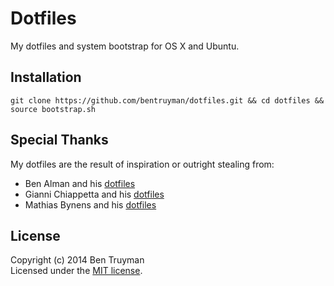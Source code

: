 # Dotfiles

My dotfiles and system bootstrap for OS X and Ubuntu.

## Installation

    git clone https://github.com/bentruyman/dotfiles.git && cd dotfiles && source bootstrap.sh

## Special Thanks

My dotfiles are the result of inspiration or outright stealing from:

* Ben Alman and his [dotfiles](https://github.com/cowboy/dotfiles)
* Gianni Chiappetta and his [dotfiles](https://github.com/gf3/dotfiles)
* Mathias Bynens and his [dotfiles](https://github.com/mathiasbynens/dotfiles)

## License

Copyright (c) 2014 Ben Truyman<br>
Licensed under the [MIT license](https://github.com/bentruyman/dotfiles/blob/master/LICENSE-MIT).
